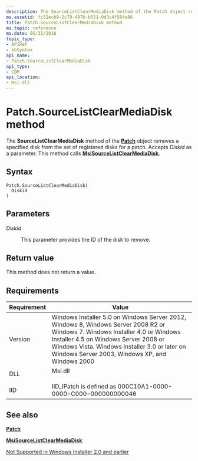 ```yaml
---
description: The SourceListClearMediaDisk method of the Patch object removes a specified disk from the set of registered disks for a patch. Accepts Diskid as a parameter. This method calls MsiSourceListClearMediaDisk.
ms.assetid: fc52ecb9-2c79-497b-b551-0d3c4f584e86
title: Patch.SourceListClearMediaDisk method
ms.topic: reference
ms.date: 05/31/2018
topic_type: 
- APIRef
- kbSyntax
api_name: 
- Patch.SourceListClearMediaDisk
api_type: 
- COM
api_location: 
- Msi.dll
---
```


# Patch.SourceListClearMediaDisk method

The **SourceListClearMediaDisk** method of the [**Patch**](patch-object.md) object removes a specified disk from the set of registered disks for a patch. Accepts *Diskid* as a parameter. This method calls [**MsiSourceListClearMediaDisk**](/windows/desktop/api/Msi/nf-msi-msisourcelistclearmediadiska).

## Syntax


```JScript
Patch.SourceListClearMediaDisk(
  Diskid
)
```



## Parameters

<dl> <dt>

*Diskid* 
</dt> <dd>

This parameter provides the ID of the disk to remove.

</dd> </dl>

## Return value

This method does not return a value.

## Requirements



| Requirement | Value |
|--------------------|--------------------------------------------------------------------------------------------------------------------------------------------------------------------------------------------------------------------------------------------------------------------------------------|
| Version<br/> | Windows Installer 5.0 on Windows Server 2012, Windows 8, Windows Server 2008 R2 or Windows 7. Windows Installer 4.0 or Windows Installer 4.5 on Windows Server 2008 or Windows Vista. Windows Installer 3.0 or later on Windows Server 2003, Windows XP, and Windows 2000<br/> |
| DLL<br/>     | <dl> <dt>Msi.dll</dt> </dl>                                                                                                                                                                                                   |
| IID<br/>     | IID\_IPatch is defined as 000C10A1-0000-0000-C000-000000000046<br/>                                                                                                                                                                                                            |



## See also

<dl> <dt>

[**Patch**](patch-object.md)
</dt> <dt>

[**MsiSourceListClearMediaDisk**](/windows/desktop/api/Msi/nf-msi-msisourcelistclearmediadiska)
</dt> <dt>

[Not Supported in Windows Installer 2.0 and earlier](not-supported-in-windows-installer-version-2-0.md)
</dt> </dl>

 

 





